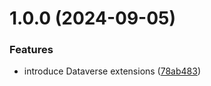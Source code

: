 # 1.0.0 (2024-09-05)


### Features

* introduce Dataverse extensions ([78ab483](https://github.com/3mpowered/Dataverse.Sdk.Extensions/commit/78ab483ef5d83abbcc36bbef916d887fea1c6fa5))
